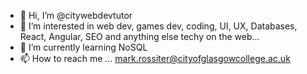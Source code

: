 - 👋 Hi, I’m @citywebdevtutor
- 👀 I’m interested in web dev, games dev, coding, UI, UX, Databases, React, Angular, SEO and anything else techy on the web...
- 🌱 I’m currently learning NoSQL
- 📫 How to reach me ... mark.rossiter@cityofglasgowcollege.ac.uk

<!---
cityWebDevTutor/cityWebDevTutor is a ✨ special ✨ repository because its `README.md` (this file) appears on your GitHub profile.
You can click the Preview link to take a look at your changes.
--->
